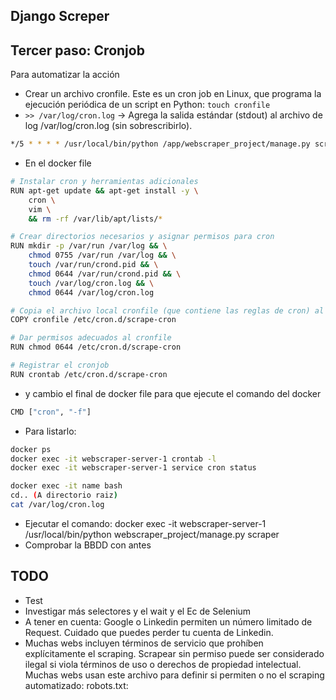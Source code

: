 ## Django Screper

## Tercer paso: Cronjob

Para automatizar la acción

- Crear un archivo cronfile. Este es un cron job en Linux, que programa la ejecución periódica de un script en Python: ``touch cronfile``
- ``>> /var/log/cron.log`` → Agrega la salida estándar (stdout) al archivo de log /var/log/cron.log (sin sobrescribirlo).

```bash
*/5 * * * * /usr/local/bin/python /app/webscraper_project/manage.py scraper >> /var/log/cron.log 2>&1
```

- En el docker file

```bash
# Instalar cron y herramientas adicionales
RUN apt-get update && apt-get install -y \
    cron \
    vim \
    && rm -rf /var/lib/apt/lists/*

# Crear directorios necesarios y asignar permisos para cron
RUN mkdir -p /var/run /var/log && \
    chmod 0755 /var/run /var/log && \
    touch /var/run/crond.pid && \
    chmod 0644 /var/run/crond.pid && \
    touch /var/log/cron.log && \
    chmod 0644 /var/log/cron.log

# Copia el archivo local cronfile (que contiene las reglas de cron) al directorio /etc/cron.d/ con el nombre scrape-cron.
COPY cronfile /etc/cron.d/scrape-cron

# Dar permisos adecuados al cronfile
RUN chmod 0644 /etc/cron.d/scrape-cron

# Registrar el cronjob
RUN crontab /etc/cron.d/scrape-cron
```

- y cambio el final de docker file para que ejecute el comando del docker

```bash
CMD ["cron", "-f"]
```

- Para listarlo:

```bash
docker ps
docker exec -it webscraper-server-1 crontab -l
docker exec -it webscraper-server-1 service cron status

docker exec -it name bash
cd.. (A directorio raiz)
cat /var/log/cron.log
```

- Ejecutar el comando: docker exec -it webscraper-server-1 /usr/local/bin/python webscraper_project/manage.py scraper
- Comprobar la BBDD con antes

## TODO

- Test 
- Investigar más selectores y el wait y el Ec de Selenium
- A tener en cuenta: Google o Linkedin permiten un número limitado de Request. Cuidado que puedes perder tu cuenta de Linkedin.
- Muchas webs incluyen términos de servicio que prohíben explícitamente el scraping. Scrapear sin permiso puede ser considerado ilegal si viola términos de uso o derechos de propiedad intelectual. Muchas webs usan este archivo para definir si permiten o no el scraping automatizado: robots.txt: 
